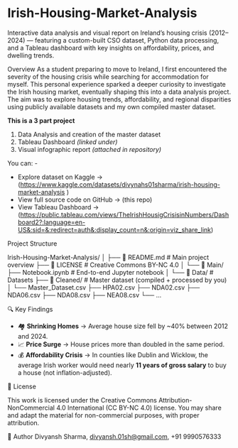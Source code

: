 # Irish-Housing-Market-Analysis
Interactive data analysis and visual report on Ireland’s housing crisis (2012–2024) — featuring a custom-built CSO dataset, Python data processing, and a Tableau dashboard with key insights on affordability, prices, and dwelling trends.


Overview
As a student preparing to move to Ireland, I first encountered the severity of the housing crisis while searching for accommodation for myself. This personal experience sparked a deeper curiosity to investigate the Irish housing market, eventually shaping this into a data analysis project. The aim was to explore housing trends, affordability, and regional disparities using publicly available datasets and my own compiled master dataset.  

**This is a 3 part project**
1. Data Analysis and creation of the master dataset
2. Tableau Dashboard *(linked under)*
3. Visual infographic report *(attached in repository)*

You can: - 
- Explore dataset on Kaggle → (https://www.kaggle.com/datasets/divynahs01sharma/irish-housing-market-analysis ) 
- View full source code on GitHub → (this repo)
- View Tableau Dashboard → (https://public.tableau.com/views/TheIrishHousigCrisisinNumbers/Dashboard2?:language=en-US&:sid=&:redirect=auth&:display_count=n&:origin=viz_share_link)

Project Structure

Irish-Housing-Market-Analysis/
│
├── 📜 README.md             # Main project overview
├── 📜 LICENSE               # Creative Commons BY-NC 4.0
│
└── 📂 Main/
    ├── Notebook.ipynb       # End-to-end Jupyter notebook
    │
    └── 📂 Data/             # Datasets
        ├── 📂 Cleaned/      # Master dataset (compiled + processed by you)
        │   └── Master_Dataset.csv
        ├── HPA02.csv
        ├── NDA02.csv
        ├── NDA06.csv
        ├── NDA08.csv
        ├── NEA08.csv
        └── ...

🔍 Key Findings
- 🏘 **Shrinking Homes** → Average house size fell by ~40% between 2012 and 2024.  
- 📈 **Price Surge** → House prices more than doubled in the same period.  
- 💰 **Affordability Crisis** → In counties like Dublin and Wicklow, the average Irish worker would need nearly **11 years of gross salary** to buy a house (not inflation-adjusted).  


📜 License

This work is licensed under the Creative Commons Attribution-NonCommercial 4.0 International (CC BY-NC 4.0) license.
You may share and adapt the material for non-commercial purposes, with proper attribution.


👤 Author
Divyansh Sharma, divyansh.01sh@gmail.com, +91 9990576333



